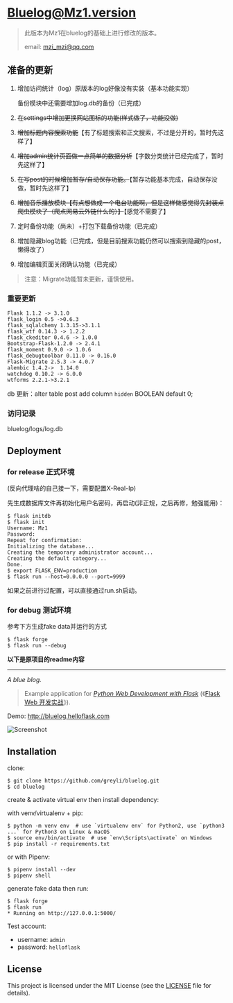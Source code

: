 # Bluelog@Mz1.version

> 此版本为Mz1在bluelog的基础上进行修改的版本。
>
> email: mzi_mzi@qq.com

## 准备的更新

1. 增加访问统计（log）原版本的log好像没有实装（基本功能实现）

   备份模块中还需要增加log.db的备份（已完成）

2. ~~在settings中增加更换网站图标的功能(样式做了，功能没做)~~

3. ~~增加标题内容搜索功能~~【有了标题搜索和正文搜索，不过是分开的，暂时先这样了】

4. ~~增加admin统计页面做一点简单的数据分析~~【字数分类统计已经完成了，暂时先这样了】

5. ~~在写post的时候增加暂存/自动保存功能。~~【暂存功能基本完成，自动保存没做，暂时先这样了】

6. ~~增加音乐播放模块【有点想做成一个电台功能啊，但是这样做感觉得先封装点爬虫模块了（爬点网易云外链什么的）】~~【感觉不需要了】

7. 定时备份功能（尚未）+打包下载备份功能（已完成）

8. 增加隐藏blog功能（已完成，但是目前搜索功能仍然可以搜索到隐藏的post，懒得改了）

9. 增加编辑页面关闭确认功能（已完成）



> 注意：Migrate功能暂未更新，谨慎使用。



### 重要更新

```
Flask 1.1.2 -> 3.1.0
flask_login 0.5 ->0.6.3
flask_sqlalchemy 1.3.15->3.1.1
flask_wtf 0.14.3 -> 1.2.2
flask_ckeditor 0.4.6 -> 1.0.0
Bootstrap-Flask-1.2.0 -> 2.4.1
flask_moment 0.9.0 -> 1.0.6
flask_debugtoolbar 0.11.0 -> 0.16.0
Flask-Migrate 2.5.3 -> 4.0.7
alembic 1.4.2->  1.14.0
watchdog 0.10.2 -> 6.0.0
wtforms 2.2.1->3.2.1
```


db 更新：alter table post add column `hidden` BOOLEAN default 0;

### 访问记录

bluelog/logs/log.db



## Deployment

### for release 正式环境

(反向代理啥的自己接一下，需要配置X-Real-Ip)

先生成数据库文件再初始化用户名密码，再启动(非正规，之后再修，勉强能用)：

```
$ flask initdb
$ flask init
Username: Mz1
Password:
Repeat for confirmation:
Initializing the database...
Creating the temporary administrator account...
Creating the default category...
Done.
$ export FLASK_ENV=production
$ flask run --host=0.0.0.0 --port=9999
```

如果之前进行过配置，可以直接通过run.sh启动。



### for debug 测试环境

参考下方生成fake data并运行的方式

```
$ flask forge
$ flask run --debug
```







**以下是原项目的readme内容**

<hr />

*A blue blog.*

> Example application for *[Python Web Development with Flask](https://helloflask.com/en/book/1)* (《[Flask Web 开发实战](https://helloflask.com/book/1)》).

Demo: http://bluelog.helloflask.com

![Screenshot](https://helloflask.com/screenshots/bluelog.png)

## Installation

clone:
```
$ git clone https://github.com/greyli/bluelog.git
$ cd bluelog
```
create & activate virtual env then install dependency:

with venv/virtualenv + pip:
```
$ python -m venv env  # use `virtualenv env` for Python2, use `python3 ...` for Python3 on Linux & macOS
$ source env/bin/activate  # use `env\Scripts\activate` on Windows
$ pip install -r requirements.txt
```
or with Pipenv:
```
$ pipenv install --dev
$ pipenv shell
```
generate fake data then run:
```
$ flask forge
$ flask run
* Running on http://127.0.0.1:5000/
```

Test account:

* username: `admin`
* password: `helloflask`

## License

This project is licensed under the MIT License (see the
[LICENSE](LICENSE) file for details).